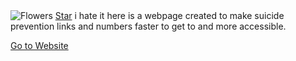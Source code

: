 <img src="https://i.postimg.cc/vH4vVzwv/Screenshot-from-2021-08-31-17-54-58.png" alt="Flowers" style="width:auto;">
</picture>
<!-- Place this tag where you want the button to render. -->
<a class="github-button" href="https://github.com/christianbrasch/ihih" data-color-scheme="no-preference: light; light: light; dark: light;" data-size="large" data-show-count="true" aria-label="Star christianbrasch/ihih on GitHub">Star</a>
i hate it here is a webpage created to make suicide prevention links and numbers faster to get to and more accessible.
<picture>
<source media="(min-width:650px)" srcset="img_pink_flowers.jpg">
<source media="(min-width:465px)" srcset="img_white_flower.jpg">
  
<a href="https://christianbrasch.github.io/ihih/">Go to Website</a>

